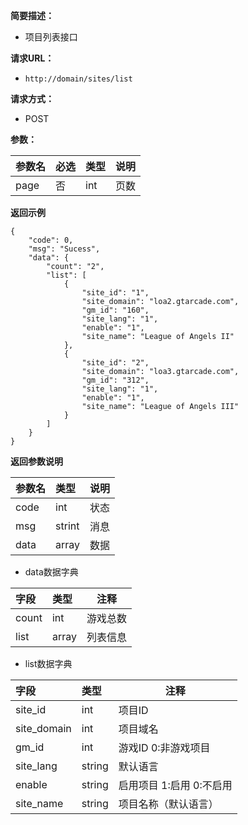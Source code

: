     
**简要描述：** 

- 项目列表接口

**请求URL：** 
- ` http://domain/sites/list `
  
**请求方式：**
- POST 

**参数：** 

|参数名|必选|类型|说明|
|:----    |:---|:----- |-----   |
|page |否  |int |页数   |


 **返回示例**

``` 
{
    "code": 0,
    "msg": "Sucess",
    "data": {
        "count": "2",
        "list": [
            {
                "site_id": "1",
                "site_domain": "loa2.gtarcade.com",
                "gm_id": "160",
                "site_lang": "1",
                "enable": "1",
                "site_name": "League of Angels II"
            },
            {
                "site_id": "2",
                "site_domain": "loa3.gtarcade.com",
                "gm_id": "312",
                "site_lang": "1",
                "enable": "1",
                "site_name": "League of Angels III"
            }
        ]
    }
}
```

 **返回参数说明** 

|参数名|类型|说明|
|:-----  |:-----|-----                           |
|code |int   |状态  |
|msg  |strint   |消息  |
|data |array   |数据  |

    
-  data数据字典

|字段|类型|注释|
|:----    |:-------   |------      |
|count 	  |int         |	游戏总数  |
|list     |array       |	列表信息   |

    
-  list数据字典

|字段|类型|注释|
|:----    |:-------   |------      |
|site_id   	  |int         |	项目ID  |
|site_domain       |int       |	 项目域名   |
|gm_id       |int       |	 游戏ID 0:非游戏项目   |
|site_lang        |string |	 默认语言  |
|enable   |string     |	 启用项目 1:启用 0:不启用   |
|site_name   |string     |	 项目名称（默认语言）   |











